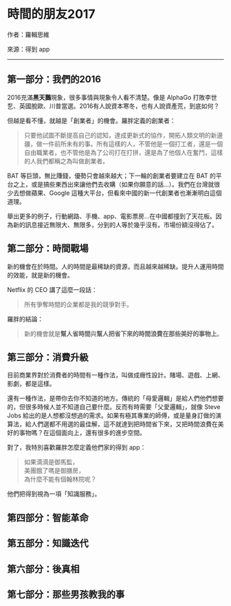 # 時間的朋友2017

作者：羅輯思維

來源：得到 app

---

## 第一部分：我們的2016

2016充滿**黑天鵝**現象，很多事情與現象令人看不清楚。像是 AlphaGo 打敗李世乭、英國脫歐、川普當選。2016有人說資本寒冬，也有人說資產荒，到底如何？

但越是看不懂，就越是「創業者」的機會。羅胖定義的創業者：

> 只要他試圖不斷提高自己的認知，達成更新式的協作，開拓人類文明的新邊疆，做一件前所未有的事。所有這樣的人，不管他是一個打工者，還是一個自由職業者，也不管他是為了公司打在打拼，還是為了他個人在奮鬥，這樣的人我們都稱之為叫做創業者。

BAT 等巨頭，無比賺錢，優勢只會越來越大；下一輪的創業者要建立在 BAT 的平台之上，或是搞些東西出來讓他們去收購（如果你願意的話...）。我們在台灣就很少去想做蘋果、Google 這種大平台，但看來中國的新一代創業者也漸漸明白這個道理。

舉出更多的例子，行動網路、手機、app、電影票房...在中國都撞到了天花板。因為新的訊息接近無限大、無限多，分到的人等於幾乎沒有。市場份額沒得佔了。

## 第二部分：時間戰場

新的機會在於時間。人的時間是最稀缺的資源，而且越來越稀缺。提升人運用時間的效能，就是新的機會。

Netflix 的 CEO 講了這麼一段話：

> 所有爭奪時間的企業都是我的競爭對手。

羅胖的結論：

> 新的機會就是**幫人省時間**與**幫人把省下來的時間浪費在那些美好的事物上**。

## 第三部分：消費升級

目前商業界對於消費者的時間有一種作法，叫做成癮性設計。賭場、遊戲、上網、影劇，都是這樣。

還有一種作法，是帶你去你不知道的地方。傳統的「母愛邏輯」是給人們他們想要的，但很多時候人並不知道自己要什麼。反而有時需要「父愛邏輯」，就像 Steve Jobs 給出的是人想都沒想過的需求。如果有極其專業的師傅，或是量身訂做的演算法，給人們選都不用選的最佳解，這不就達到把時間省下來，又把時間浪費在美好的事物嗎？在這個面向上，還有很多的進步空間。

對了，我特別喜歡羅胖怎麼定義他們家的得到 app：

> 如果滴滴是御馬監，  
> 美團餓了嗎是御膳房，  
> 為什麼不能有個翰林院呢？

他們把得到視為一項「知識服務」。

## 第四部分：智能革命

## 第五部分：知識迭代

## 第六部分：後真相

## 第七部分：那些男孩教我的事

## 



